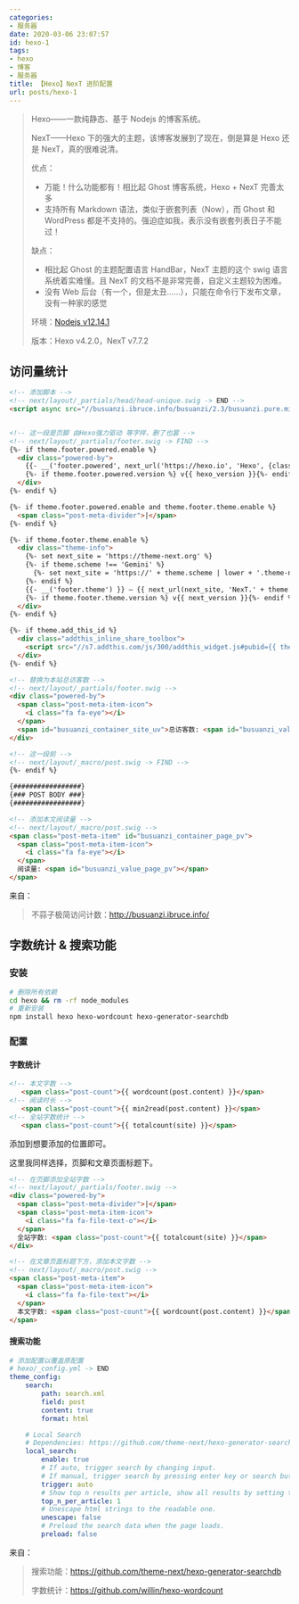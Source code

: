 ```yaml
---
categories:
- 服务器
date: 2020-03-06 23:07:57
id: hexo-1
tags:
- hexo
- 博客
- 服务器
title: 【Hexo】NexT 进阶配置
url: posts/hexo-1
---
```


> Hexo——一款纯静态、基于 Nodejs 的博客系统。
>
> NexT——Hexo 下的强大的主题，该博客发展到了现在，倒是算是 Hexo 还是 NexT，真的很难说清。
>
> 优点：
>
> - 万能！什么功能都有！相比起 Ghost 博客系统，Hexo + NexT 完善太多
> - 支持所有 Markdown 语法，类似于嵌套列表（Now），而 Ghost 和 WordPress 都是不支持的。强迫症如我，表示没有嵌套列表日子不能过！
>
> 缺点：
>
> - 相比起 Ghost 的主题配置语言 HandBar，NexT 主题的这个 swig 语言系统着实难懂。且 NexT 的文档不是非常完善，自定义主题较为困难。
> - 没有 Web 后台（有一个，但是太丑……），只能在命令行下发布文章，没有一种家的感觉
>
> 环境：[Nodejs v12.14.1](https://www.vksir.zone/posts/nodejs/)
>
> 版本：Hexo v4.2.0，NexT  v7.7.2

<!-- more -->

## 访问量统计


```html
<!-- 添加脚本 -->
<!-- next/layout/_partials/head/head-unique.swig -> END -->
<script async src="//busuanzi.ibruce.info/busuanzi/2.3/busuanzi.pure.mini.js"></script>


<!-- 这一段是页脚 由Hexo强力驱动 等字样，删了也罢 -->
<!-- next/layout/_partials/footer.swig -> FIND -->
{%- if theme.footer.powered.enable %}
  <div class="powered-by">
    {{- __('footer.powered', next_url('https://hexo.io', 'Hexo', {class: 'theme-link'})) }}
    {%- if theme.footer.powered.version %} v{{ hexo_version }}{%- endif %}
  </div>
{%- endif %}

{%- if theme.footer.powered.enable and theme.footer.theme.enable %}
  <span class="post-meta-divider">|</span>
{%- endif %}

{%- if theme.footer.theme.enable %}
  <div class="theme-info">
    {%- set next_site = 'https://theme-next.org' %}
    {%- if theme.scheme !== 'Gemini' %}
      {%- set next_site = 'https://' + theme.scheme | lower + '.theme-next.org' %}
    {%- endif %}
    {{- __('footer.theme') }} – {{ next_url(next_site, 'NexT.' + theme.scheme, {class: 'theme-link'}) }}
    {%- if theme.footer.theme.version %} v{{ next_version }}{%- endif %}
  </div>
{%- endif %}

{%- if theme.add_this_id %}
  <div class="addthis_inline_share_toolbox">
    <script src="//s7.addthis.com/js/300/addthis_widget.js#pubid={{ theme.add_this_id }}" async="async"></script>
  </div>
{%- endif %}

<!-- 替换为本站总访客数 -->
<!-- next/layout/_partials/footer.swig -->
<div class="powered-by">
  <span class="post-meta-item-icon">
    <i class="fa fa-eye"></i>
  </span>
  <span id="busuanzi_container_site_uv">总访客数: <span id="busuanzi_value_site_uv"></span></span>
</div>

<!-- 这一段前 -->
<!-- next/layout/_macro/post.swig -> FIND -->
{%- endif %}

{#################}
{### POST BODY ###}
{#################}

<!-- 添加本文阅读量 -->
<!-- next/layout/_macro/post.swig -->
<span class="post-meta-item" id="busuanzi_container_page_pv">
  <span class="post-meta-item-icon">
    <i class="fa fa-eye"></i>
  </span>
  阅读量: <span id="busuanzi_value_page_pv"></span>
</span>
```

来自：

> 不蒜子极简访问计数：<u>http://busuanzi.ibruce.info/</u>

## 字数统计 & 搜索功能

### 安装

```bash
# 删除所有依赖
cd hexo && rm -rf node_modules
# 重新安装
npm install hexo hexo-wordcount hexo-generator-searchdb
```

### 配置

#### 字数统计

```html
<!-- 本文字数 -->
   <span class="post-count">{{ wordcount(post.content) }}</span>
<!-- 阅读时长 -->
   <span class="post-count">{{ min2read(post.content) }}</span>
<!-- 全站字数统计 -->
   <span class="post-count">{{ totalcount(site) }}</span>
```

添加到想要添加的位置即可。

这里我同样选择，页脚和文章页面标题下。

```html
<!-- 在页脚添加全站字数 -->
<!-- next/layout/_partials/footer.swig -->
<div class="powered-by">
  <span class="post-meta-divider">|</span>
  <span class="post-meta-item-icon">
    <i class="fa fa-file-text-o"></i>
  </span>
  全站字数: <span class="post-count">{{ totalcount(site) }}</span>
</div>

<!-- 在文章页面标题下方，添加本文字数 -->
<!-- next/layout/_macro/post.swig -->
<span class="post-meta-item">
  <span class="post-meta-item-icon">
    <i class="fa fa-file-text"></i>
  </span>
  本文字数: <span class="post-count">{{ wordcount(post.content) }}</span>
</span>
```

#### 搜索功能

```yml
# 添加配置以覆盖原配置
# hexo/_config.yml -> END
theme_config:
    search:
        path: search.xml
        field: post
        content: true
        format: html

    # Local Search
    # Dependencies: https://github.com/theme-next/hexo-generator-searchdb
    local_search:
        enable: true
        # If auto, trigger search by changing input.
        # If manual, trigger search by pressing enter key or search button.
        trigger: auto
        # Show top n results per article, show all results by setting to -1
        top_n_per_article: 1
        # Unescape html strings to the readable one.
        unescape: false
        # Preload the search data when the page loads.
        preload: false
```

来自：

> 搜索功能：<u>https://github.com/theme-next/hexo-generator-searchdb</u>
>
> 字数统计：<u>https://github.com/willin/hexo-wordcount</u>
